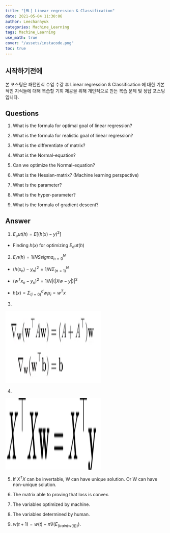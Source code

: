 ```yaml
---
title: "[ML] Linear regression & Classification"
date: 2021-05-04 11:30:06
author: Leechanhyuk
categories: Machine_Learning
tags: Machine_Learning
use_math: true
cover: "/assets/instacode.png"
toc: true
---
```


## 시작하기전에

본 포스팅은 패턴인식 수업 수강 후 Linear regression & Classification 에 대한 기본적인 지식들에 대해 복습할 기회 제공을 위해 개인적으로 만든 복습 문제 및 정답 포스팅입니다.

## Questions

 1. What is the formula for optimal goal of linear regression?

 2. What is the formula for realistic goal of linear regression?

 3. What is the differentiate of matrix?

 4. What is the Normal-equation?

 5. Can we optimize the Normal-equation?

 6. What is the Hessian-matrix? (Machine learning perspective)

 7. What is the parameter?

 8. What is the hyper-parameter?

 9. What is the formula of gradient descent?

## Answer

 1. $E_out (h)=E[(h(x)-y)^2]$

   - Finding $h(x)$ for optimizing $E_out(h)$

 2. $E_in (h)=1/N Ssigma_{n=0}^{N}$
 
   -  $(h(x_n )-y_n )^2 = 1/N \Sigma_(n=1)^N$
 
   -  $(w^T x_n-y_n )^2=1/N |(|Xw-y|)|^2$

   - $h(x)= \Sigma_(i=0)^d w_i x_i=w^T x$

 3. 

   <img src="/assets/image/class3/matrix.png" width="300px" height="225px" title="title" alt="title"> 

 4. 

   <img src="/assets/image/class3/normal.png" width="300px" height="225px" title="title" alt="title"> 

 5. If $X^T X$ can be invertable, W can have unique solution. Or W can have non-unique solution.

 6. The matrix able to proving that loss is convex.

 7. The variables optimized by machine.

 8. The variables determined by human.

 9. $w(t+1) = w(t) - n\nabla(E_(train(w(t))))$.


